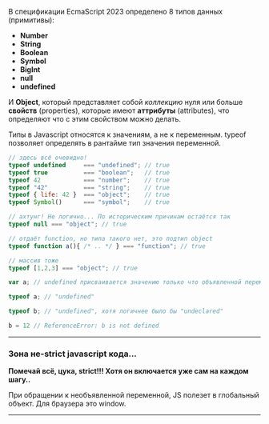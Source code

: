 В спецификации EcmaScript 2023 определено 8 типов данных (примитивы):
- **Number**
- **String**
- **Boolean**
- **Symbol**
- **BigInt**
- **null**
- **undefined**

И **Object**, который представляет собой *коллекцию* нуля или больше **свойств** (properties), которые имеют **аттрибуты** (attributes), что определяют что с этим свойством можно делать. 

Типы в Javascript относятся к значениям, а не к переменным. typeof позволяет определять в рантайме тип значения переменной.

``` javascript
// здесь всё очевидно!
typeof undefined     === "undefined"; // true
typeof true          === "boolean";   // true
typeof 42            === "number";    // true
typeof "42"          === "string";    // true
typeof { life: 42 }  === "object";    // true
typeof Symbol()      === "symbol";    // true
```

```javascript
// ахтунг! Не логично... По историческим причинам остаётся так
typeof null === "object"; // true

// отдаёт function, но типа такого нет, это подтип object
typeof function a(){ /* .. */ } === "function"; // true

// массив тоже 
typeof [1,2,3] === "object"; // true
```

``` javascript
var a; // undefined присваивается значению только что объявленной переменной

typeof a; // "undefined"

typeof b; // "undefined", хотя логичнее было бы "undeclared"

b = 12 // ReferenceError: b is not defined
```

---

### Зона не-strict javascript кода...

**Помечай всё, цука, strict!!! Хотя он включается уже сам на каждом шагу..** 

При обращении к необъявленной переменной, JS полезет в глобальный объект. Для браузера это window. 

---
